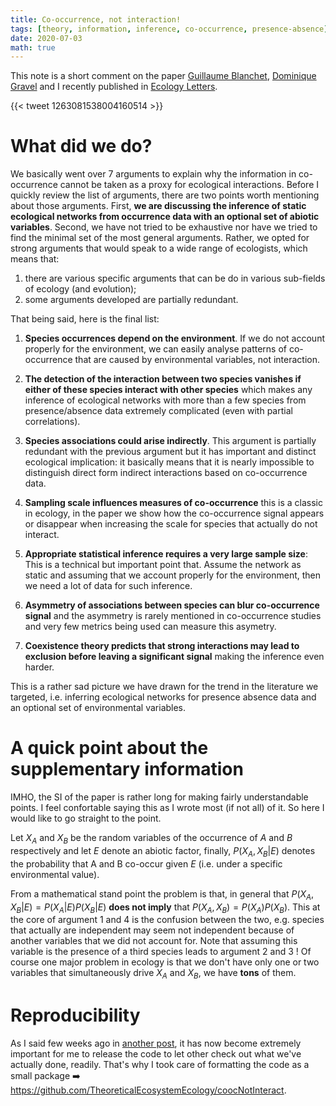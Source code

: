 ```yaml
---
title: Co-occurrence, not interaction!
tags: [theory, information, inference, co-occurrence, presence-absence]
date: 2020-07-03
math: true
---
```



This note is a short comment on the paper [Guillaume Blanchet](https://www.researchgate.net/profile/F_Guillaume_Blanchet), [Dominique Gravel](http://ielab.recherche.usherbrooke.ca/) and I recently published in [Ecology Letters](https://onlinelibrary.wiley.com/journal/14610248).

{{< tweet 1263081538004160514 >}}



# What did we do?

We basically went over 7 arguments to explain why the information in
co-occurrence cannot be taken as a proxy for ecological interactions. Before I
quickly review the list of arguments, there are two points worth mentioning
about those arguments. First, **we are discussing the inference of static
ecological networks from occurrence data with an optional set of abiotic
variables**. Second, we have not tried to be exhaustive nor have we tried to
find the minimal set of the most general arguments. Rather, we opted for strong
arguments that would speak to a wide range of ecologists, which means that:

  1. there are various specific arguments that can be do in various sub-fields of ecology (and evolution);
  2. some arguments developed are partially redundant.


That being said, here is the final list:

1. **Species occurrences depend on the environment**. If we do not account properly for the environment, we can easily analyse patterns of co-occurrence that are caused by environmental variables, not interaction.

2. **The detection of the interaction between two species
vanishes if either of these species interact with other species** which makes any inference of ecological networks with more than a few species from presence/absence data extremely complicated (even with partial correlations).

3. **Species associations could arise indirectly**. This argument is partially redundant with the previous argument but it has important and distinct ecological implication: it basically means that it is nearly impossible to distinguish direct form indirect interactions based on co-occurrence data.

4. **Sampling scale influences measures of co-occurrence** this is a classic in ecology, in the paper we show how the co-occurrence signal appears or disappear when increasing the scale for species that actually do not interact.

5. **Appropriate statistical inference requires a very large
sample size**: This is a technical but important point that. Assume the network as static and assuming that we account properly for the environment, then we need a lot of data for such inference.

6. **Asymmetry of associations between species can blur
co-occurrence signal** and the asymmetry is rarely mentioned in co-occurrence studies and very few metrics being used can measure this asymetry.

7. **Coexistence theory predicts that strong interactions
may lead to exclusion before leaving a significant signal** making the inference even harder.


This is a rather sad picture we have drawn for the trend in the literature we
targeted, i.e. inferring ecological networks for presence absence data and an
optional set of environmental variables.





# A quick point about the supplementary information

IMHO, the SI of the paper is rather long for making fairly understandable points. I feel confortable saying this as I wrote most (if not all) of it. So here I would like to go straight to the point.

Let $X_A$ and $X_B$ be the random variables of the occurrence of $A$ and $B$
respectively and let $E$ denote an abiotic factor, finally, $P(X_A, X_B | E)$
denotes the probability that A and B co-occur given $E$ (i.e. under a specific
environmental value).

From a mathematical stand point the problem is that, in general that $P(X_A, X_B | E) = P(X_A | E) P(X_B | E)$ **does not imply** that $P(X_A, X_B) = P(X_A) P(X_B)$. This at the core of argument 1 and 4 is the confusion between the two, e.g. species that actually are independent may seem not independent because of another variables that we did not account for. Note that assuming this variable is the presence of a third species leads to argument 2 and 3 ! Of course one major problem in ecology is that we don't have only one or two variables that simultaneously drive $X_A$ and $X_B$, we have **tons** of them.




# Reproducibility

As I said few weeks ago in [another post](/econotes/2020/biogeonet/), it has now become extremely important for me to release the code to let other check out what we've actually done, readily. That's why I took care of formatting the code as a small <i class="fab fa-r-project"></i> package :arrow_right: https://github.com/TheoreticalEcosystemEcology/coocNotInteract.